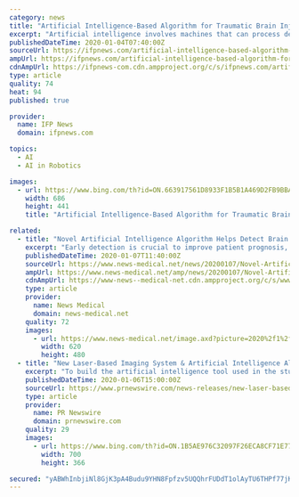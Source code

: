 ```yaml
---
category: news
title: "Artificial Intelligence-Based Algorithm for Traumatic Brain Injury"
excerpt: "Artificial intelligence involves machines that can process details as human cognition can. The progress of AI algorithms has greatly influenced mechanisms that are applied to various fields like robotics, agriculture, marketing, and of course, medicine. Algorithms mainly use logic and mathematics to create the desired output. Hence, AI ..."
publishedDateTime: 2020-01-04T07:40:00Z
sourceUrl: https://ifpnews.com/artificial-intelligence-based-algorithm-for-traumatic-brain-injury
ampUrl: https://ifpnews.com/artificial-intelligence-based-algorithm-for-traumatic-brain-injury/amp
cdnAmpUrl: https://ifpnews-com.cdn.ampproject.org/c/s/ifpnews.com/artificial-intelligence-based-algorithm-for-traumatic-brain-injury/amp
type: article
quality: 74
heat: 94
published: true

provider:
  name: IFP News
  domain: ifpnews.com

topics:
  - AI
  - AI in Robotics

images:
  - url: https://www.bing.com/th?id=ON.663917561D8933F1B5B1A469D2FB9BBA
    width: 686
    height: 441
    title: "Artificial Intelligence-Based Algorithm for Traumatic Brain Injury"

related:
  - title: "Novel Artificial Intelligence Algorithm Helps Detect Brain Tumor"
    excerpt: "Early detection is crucial to improve patient prognosis, and thanks to a team of researchers, they developed a new imaging technique and artificial intelligence algorithm that can help doctors accurately identify brain tumors. Image Credit: create jobs 51 / Shutterstock.com Published in the journal Nature Medicine, the study reveals a new ..."
    publishedDateTime: 2020-01-07T11:40:00Z
    sourceUrl: https://www.news-medical.net/news/20200107/Novel-Artificial-Intelligence-Algorithm-Helps-Detect-Brain-Tumor.aspx
    ampUrl: https://www.news-medical.net/amp/news/20200107/Novel-Artificial-Intelligence-Algorithm-Helps-Detect-Brain-Tumor.aspx
    cdnAmpUrl: https://www-news--medical-net.cdn.ampproject.org/c/s/www.news-medical.net/amp/news/20200107/Novel-Artificial-Intelligence-Algorithm-Helps-Detect-Brain-Tumor.aspx
    type: article
    provider:
      name: News Medical
      domain: news-medical.net
    quality: 72
    images:
      - url: https://www.news-medical.net/image.axd?picture=2020%2f1%2fshutterstock_565415560_cdc0415eea0045db956741af3021a3de-620x480.jpg
        width: 620
        height: 480
  - title: "New Laser-Based Imaging System & Artificial Intelligence Algorithm, Used in Conjunction, Accurately Identify Brain Tumors"
    excerpt: "To build the artificial intelligence tool used in the study, researchers trained a deep convolutional neural network (CNN) with more than 2.5 million samples from 415 patients to classify tissue into 13 histologic categories that represent the most common brain tumors, including malignant glioma, lymphoma, metastatic tumors, and meningioma."
    publishedDateTime: 2020-01-06T15:00:00Z
    sourceUrl: https://www.prnewswire.com/news-releases/new-laser-based-imaging-system--artificial-intelligence-algorithm-used-in-conjunction--accurately-identify-brain-tumors-300981059.html
    type: article
    provider:
      name: PR Newswire
      domain: prnewswire.com
    quality: 29
    images:
      - url: https://www.bing.com/th?id=ON.1B5AE976C32097F26ECA8CF71E772AB6
        width: 700
        height: 366

secured: "yABWhInbjiNl8GjK3pA4Budu9YHN8Fpfzv5UQQhrFUDdT1olAyTU6THPf77jKetHVgdJ3g/3clxd4MwUk9Lq6tVQj6j+KT04Q4Eh/TONPaSf121TzxjU+gNQsDFSRfnLCQYXxqogGaEOQiTrxSPyqRq/ErTEZ+F1DOlkO6JQgT5J/9ocM0iAVg3G5xR6YjKex1ecmjSYeMM/XnmCyqff9Y1UbV/OdBVsC0SXwAvoPYNrSKrpYp8dC9tkNiqnRhaqi3/uQ1KJlzb6PUmGZ482zQ==;rBCOVtBSairI1zGqEKJylA=="
---
```


